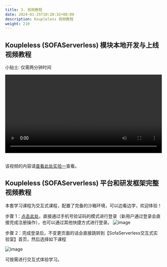 ```yaml
---
title: 3. 视频教程
date: 2024-01-25T10:28:32+08:00
description: Koupleless 视频教程
weight: 210
---
```


## Koupleless (SOFAServerless) 模块本地开发与上线视频教程
小贴士: 仅需两分钟时间

<video width=100% controls autoplay>
<source src="https://koupleless.oss-cn-shanghai.aliyuncs.com/outer-materials/docs/videos/module_dev_and_deploy.mp4" type="video/mp4">
Your browser does not support the video tag.  
</video>
 
<br/>
<br/>

该视频的内容请[查看此处实验一](/docs/quick-start/module_dev_and_ops/)查看。

## Koupleless (SOFAServerless) 平台和研发框架完整视频教程

本套学习课程为交互式课程，配置了完备的沙箱环境，可以边看边学，欢迎体验！

步骤 1：[点击此处](https://t.oscollege.net/sofaserverless/4L8kbE)，直接通过手机号验证码的模式进行登录（新用户通过登录会直接完成注册操作），也可以通过其他快捷方式进行登录。
![image](https://github.com/koupleless/docs/assets/64894080/81d7d500-2b9c-48d5-a441-20893bf3b6c7)


步骤 2：完成登录后，不变更页面的话会直接跳转到【SofaServerless交互式实验室】首页，然后选择如下课程

![image](https://github.com/koupleless/docs/assets/64894080/89e24bfa-37d4-4c0a-b808-5c81f336d950)


可按需进行交互式体验学习。
